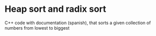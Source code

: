# Heap sort and radix sort
 C++ code with documentation (spanish), that sorts a given collection of numbers from lowest to biggest
